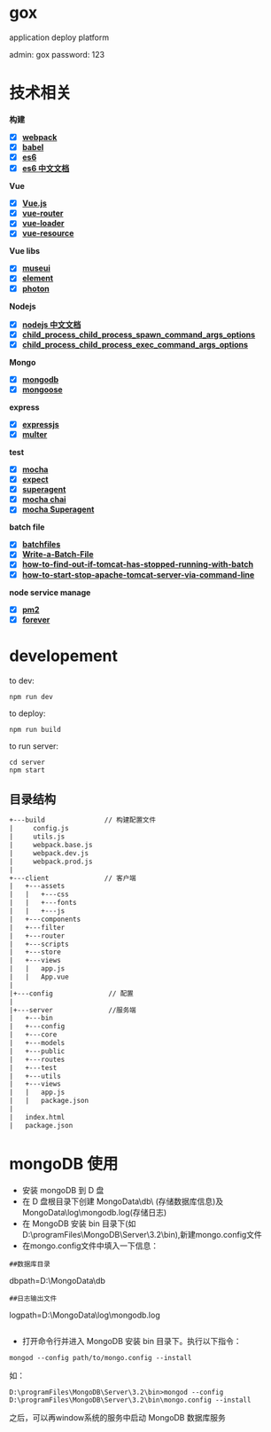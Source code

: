 # gox
 application deploy platform

 admin: gox
 password: 123

# 技术相关
**构建**
* [x]  **[webpack](http://webpack.github.io/)**
* [x]  **[babel](http://babeljs.io/)**
* [x]  **[es6](http://babeljs.io/learn-es2015/)**
* [x]  **[es6 中文文档](http://es6.ruanyifeng.com/#docs/)**

**Vue**
* [x]  **[Vue.js](http://cn.vuejs.org/v2/guide/)**
* [x]  **[vue-router](http://router.vuejs.org/zh-cn/)**
* [x]  **[vue-loader](http://vue-loader.vuejs.org/en/)**
* [x]  **[vue-resource](https://github.com/pagekit/vue-resource/tree/master/docs)**

**Vue libs**
* [x]  **[museui](https://museui.github.io)**
* [x]  **[element](http://element.eleme.io/)**
* [x]  **[photon](http://photonkit.com/components/)**

**Nodejs**
* [x]  **[nodejs 中文文档](http://www.nodeclass.com/api)**
* [x]  **[child_process_child_process_spawn_command_args_options](https://nodejs.org/api/child_process.html#child_process_child_process_spawn_command_args_options)**
* [x]  **[child_process_child_process_exec_command_args_options](https://nodejs.org/api/child_process.html#child_process_child_process_exec_command_options_callback)**

**Mongo**
* [x]  **[mongodb](https://docs.mongodb.com/manual/introduction/)**
* [x]  **[mongoose](http://www.nodeclass.com/api/mongoose.html)**

**express**
* [x]  **[expressjs](http://expressjs.com/)**
* [x]  **[multer](https://github.com/expressjs/multer/blob/master/doc/README-zh-cn.md)**

**test**
* [x]  **[mocha](http://mochajs.org/)**
* [x]  **[expect](https://github.com/mjackson/expect)**
* [x]  **[superagent](http://visionmedia.github.io/superagent/)**
* [x]  **[mocha chai](https://scotch.io/tutorials/test-a-node-restful-api-with-mocha-and-chai)**
* [x]  **[mocha Superagent](https://webapplog.com/express-js-4-node-js-and-mongodb-rest-api-tutorial/)**

**batch file**
* [x]  **[batchfiles](http://commandwindows.com/batchfiles-branching.htm)**
* [x]  **[Write-a-Batch-File](http://www.wikihow.com/Write-a-Batch-File)**
* [x]  **[how-to-find-out-if-tomcat-has-stopped-running-with-batch](http://stackoverflow.com/questions/26941864/how-to-find-out-if-tomcat-has-stopped-running-with-batch)**
* [x]  **[how-to-start-stop-apache-tomcat-server-via-command-line](http://crunchify.com/how-to-start-stop-apache-tomcat-server-via-command-line-setup-as-windows-service/)**

**node service manage**
* [x]  **[pm2](http://pm2.keymetrics.io/docs/usage/quick-start/)**
* [x]  **[forever](https://github.com/foreverjs/forever)**

# developement
 
 to dev:
 ```text
 npm run dev
 ```
 to deploy:
 ```text
 npm run build
 ```
 to run server:
 ```text
 cd server
 npm start
 ```
 
## 目录结构
```txt
+---build               // 构建配置文件                   
|     config.js
|     utils.js
|     webpack.base.js
|     webpack.dev.js
|     webpack.prod.js
|
+---client              // 客户端              
|   +---assets
|   |   +---css
|   |   +---fonts
|   |   +---js
|   +---components
|   +---filter
|   +---router
|   +---scripts
|   +---store
|   +---views
|   |   app.js
|   |   App.vue
|
|+---config              // 配置
|
|+---server              //服务端
|   +---bin
|   +---config
|   +---core
|   +---models
|   +---public
|   +---routes
|   +---test
|   +---utils
|   +---views
|   |   app.js
|   |   package.json
|
|   index.html
|   package.json
```
# mongoDB 使用
- 安装 mongoDB 到 D 盘
- 在 D 盘根目录下创建 MongoData\db\ (存储数据库信息)及 MongoData\log\mongodb.log(存储日志)
- 在 MongoDB 安装 bin 目录下(如 D:\programFiles\MongoDB\Server\3.2\bin),新建mongo.config文件
- 在mongo.config文件中填入一下信息：
```text
##数据库目录
```
dbpath=D:\MongoData\db
```
##日志输出文件
```
logpath=D:\MongoData\log\mongodb.log
```
```
- 打开命令行并进入 MongoDB 安装 bin 目录下。执行以下指令： 
```text
mongod --config path/to/mongo.config --install
```
如：
```text
D:\programFiles\MongoDB\Server\3.2\bin>mongod --config D:\programFiles\MongoDB\Server\3.2\bin\mongo.config --install
```
之后，可以再window系统的服务中启动 MongoDB 数据库服务

